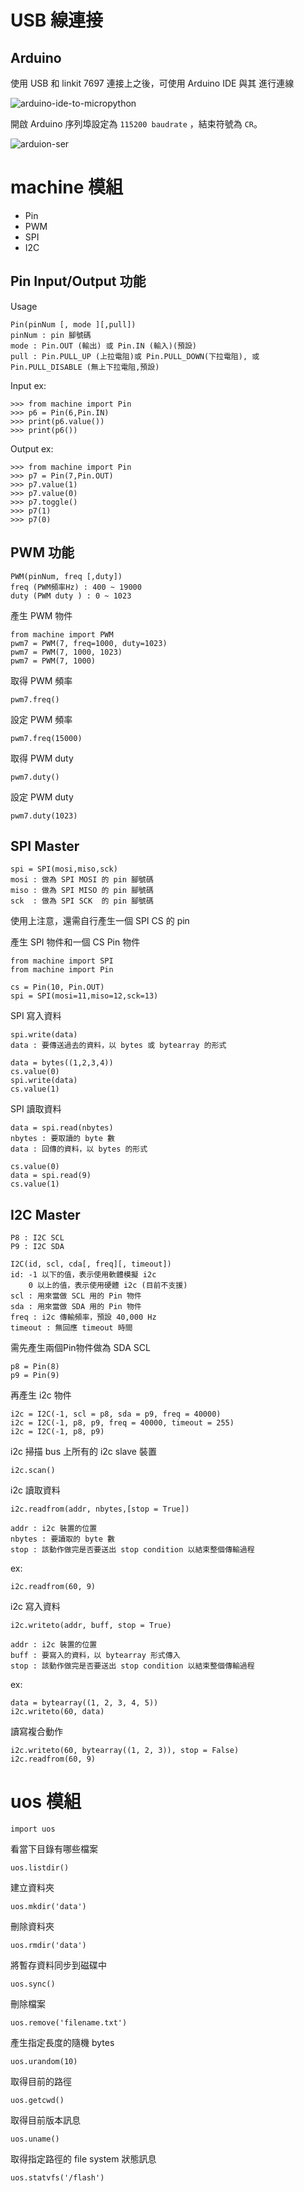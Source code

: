# USB 線連接

## Arduino 

使用 USB 和 linkit 7697 連接上之後，可使用 Arduino IDE 與其
進行連線

   ![arduino-ide-to-micropython](imgs/arduino-micropython-uart.png)

開啟 Arduino 序列埠設定為 `115200 baudrate` ，結束符號為 `CR`。

   ![arduion-ser](imgs/arduino-ser-ctrl.png)

# machine 模組

- Pin
- PWM
- SPI
- I2C

## Pin Input/Output 功能

Usage 

    Pin(pinNum [, mode ][,pull])
	pinNum : pin 腳號碼
	mode : Pin.OUT (輸出) 或 Pin.IN (輸入)(預設)
	pull : Pin.PULL_UP (上拉電阻)或 Pin.PULL_DOWN(下拉電阻), 或 Pin.PULL_DISABLE (無上下拉電阻,預設)

Input ex:

    >>> from machine import Pin
	>>> p6 = Pin(6,Pin.IN)
	>>> print(p6.value())
	>>> print(p6())

Output ex:

    >>> from machine import Pin
	>>> p7 = Pin(7,Pin.OUT)
	>>> p7.value(1)
	>>> p7.value(0)
	>>> p7.toggle()
	>>> p7(1)
	>>> p7(0)

## PWM 功能

    PWM(pinNum, freq [,duty])
	freq (PWM頻率Hz) : 400 ~ 19000
	duty (PWM duty ) : 0 ~ 1023

產生 PWM 物件

	from machine import PWM
	pwm7 = PWM(7, freq=1000, duty=1023)
	pwm7 = PWM(7, 1000, 1023)
	pwm7 = PWM(7, 1000)

取得 PWM 頻率

	pwm7.freq()

設定 PWM 頻率

    pwm7.freq(15000)

取得 PWM duty

    pwm7.duty()

設定 PWM duty

	pwm7.duty(1023)

## SPI Master

	spi = SPI(mosi,miso,sck)
	mosi : 做為 SPI MOSI 的 pin 腳號碼
	miso : 做為 SPI MISO 的 pin 腳號碼
	sck  : 做為 SPI SCK  的 pin 腳號碼

使用上注意，還需自行產生一個 SPI CS 的 pin 

產生 SPI 物件和一個 CS Pin 物件

    from machine import SPI
    from machine import Pin

	cs = Pin(10, Pin.OUT)
	spi = SPI(mosi=11,miso=12,sck=13)

SPI 寫入資料

    spi.write(data)
	data : 要傳送過去的資料，以 bytes 或 bytearray 的形式

    data = bytes((1,2,3,4))
	cs.value(0)
    spi.write(data)
	cs.value(1)

SPI 讀取資料
    
	data = spi.read(nbytes)
	nbytes : 要取讀的 byte 數
	data : 回傳的資料，以 bytes 的形式

    cs.value(0)
	data = spi.read(9)
    cs.value(1)

## I2C Master

    P8 : I2C SCL
    P9 : I2C SDA

	I2C(id, scl, cda[, freq][, timeout])
	id: -1 以下的值，表示使用軟體模擬 i2c
	    0 以上的值，表示使用硬體 i2c (目前不支援)
	scl : 用來當做 SCL 用的 Pin 物件
	sda : 用來當做 SDA 用的 Pin 物件
	freq : i2c 傳輸頻率，預設 40,000 Hz
	timeout : 無回應 timeout 時間

需先產生兩個Pin物件做為 SDA SCL

	p8 = Pin(8)
	p9 = Pin(9)

再產生 i2c 物件

    i2c = I2C(-1, scl = p8, sda = p9, freq = 40000)
    i2c = I2C(-1, p8, p9, freq = 40000, timeout = 255)
    i2c = I2C(-1, p8, p9)

i2c 掃描 bus 上所有的 i2c slave 裝置

	i2c.scan()

i2c 讀取資料

	i2c.readfrom(addr, nbytes,[stop = True])

	addr : i2c 裝置的位置
	nbytes : 要讀取的 byte 數
	stop : 該動作做完是否要送出 stop condition 以結束整個傳輸過程

ex: 

	i2c.readfrom(60, 9)

i2c 寫入資料

	i2c.writeto(addr, buff, stop = True)

	addr : i2c 裝置的位置
	buff : 要寫入的資料，以 bytearray 形式傳入
	stop : 該動作做完是否要送出 stop condition 以結束整個傳輸過程

ex:

	data = bytearray((1, 2, 3, 4, 5))
	i2c.writeto(60, data)

讀寫複合動作

	i2c.writeto(60, bytearray((1, 2, 3)), stop = False)
	i2c.readfrom(60, 9)

# uos 模組

    import uos

看當下目錄有哪些檔案

    uos.listdir()

建立資料夾

    uos.mkdir('data')

刪除資料夾

    uos.rmdir('data')

將暫存資料同步到磁碟中

    uos.sync()

刪除檔案

    uos.remove('filename.txt')

產生指定長度的隨機 bytes

    uos.urandom(10)

取得目前的路徑

    uos.getcwd()

取得目前版本訊息

    uos.uname()

取得指定路徑的 file system 狀態訊息

    uos.statvfs('/flash')

